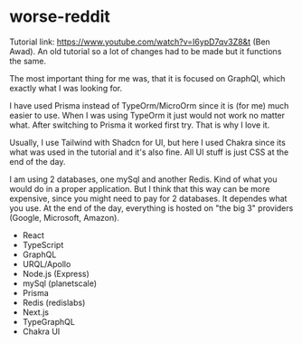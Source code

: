 # worse-reddit
Tutorial link: https://www.youtube.com/watch?v=I6ypD7qv3Z8&t (Ben Awad).
An old tutorial so a lot of changes had to be made but it functions the same.

The most important thing for me was, that it is focused on GraphQl, which exactly what I was looking for.

I have used Prisma instead of TypeOrm/MicroOrm since it is (for me) much easier to use.
When I was using TypeOrm it just would not work no matter what. After switching to Prisma it worked first try. That is why I love it.

Usually, I use Tailwind with Shadcn for UI, but here I used Chakra since its what was used in the tutorial and it's also fine. All UI stuff is just CSS at the end of the day.

I am using 2 databases, one mySql and another Redis. Kind of what you would do in a proper application. 
But I think that this way can be more expensive, since you might need to pay for 2 databases. It dependes what you use.
At the end of the day, everything is hosted on "the big 3" providers (Google, Microsoft, Amazon).


- React
- TypeScript
- GraphQL
- URQL/Apollo
- Node.js (Express)
- mySql (planetscale)
- Prisma
- Redis (redislabs)
- Next.js
- TypeGraphQL
- Chakra UI

